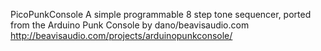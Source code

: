 PicoPunkConsole
A simple programmable 8 step tone sequencer, ported from the Arduino Punk Console by dano/beavisaudio.com
http://beavisaudio.com/projects/arduinopunkconsole/
